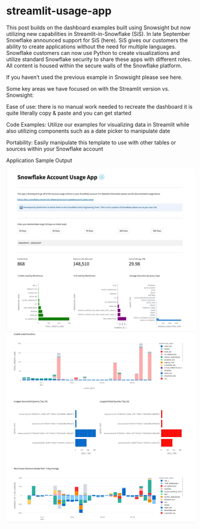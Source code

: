 # streamlit-usage-app

This post builds on the dashboard examples built using Snowsight but now utilizing new capabilities in Streamlit-in-Snowflake (SiS). In late September Snowflake announced support for SiS (here). SiS gives our customers the ability to create applications without the need for multiple languages. Snowflake customers can now use Python to create visualizations and utilize standard Snowflake security to share these apps with different roles. All content is housed within the secure walls of the Snowflake platform.

If you haven’t used the previous example in Snowsight please see here.

Some key areas we have focused on with the Streamlit version vs. Snowsight:

Ease of use: there is no manual work needed to recreate the dashboard it is quite literally copy & paste and you can get started

Code Examples: Utilize our examples for visualizing data in Streamlit while also utilizing components such as a date picker to manipulate date

Portability: Easily manipulate this template to use with other tables or sources within your Snowflake account

Application Sample Output

![alt text](https://raw.githubusercontent.com/nkolur2/streamlit-usage-app/main/stream1.webp)
![alt text](https://raw.githubusercontent.com/nkolur2/streamlit-usage-app/main/stream2.webp)




